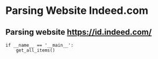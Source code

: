 # Parsing Website Indeed.com

## Parsing website https://id.indeed.com/

```
if __name__ == '__main__':
    get_all_items()
```
